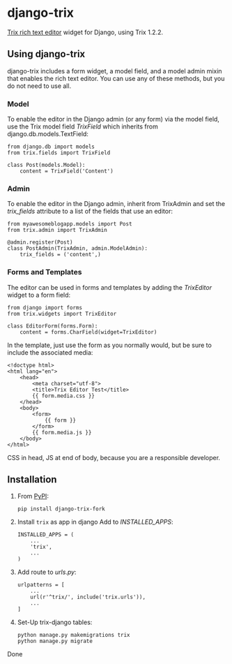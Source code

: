 django-trix
===========

[Trix rich text editor](http://trix-editor.org) widget for Django, using
Trix 1.2.2.

Using django-trix
-----------------

django-trix includes a form widget, a model field, and a model admin
mixin that enables the rich text editor. You can use any of these
methods, but you do not need to use all.

### Model

To enable the editor in the Django admin (or any form) via the model
field, use the Trix model field *TrixField* which inherits from
django.db.models.TextField:

    from django.db import models
    from trix.fields import TrixField

    class Post(models.Model):
        content = TrixField('Content')

### Admin

To enable the editor in the Django admin, inherit from TrixAdmin and set
the *trix\_fields* attribute to a list of the fields that use an editor:

    from myawesomeblogapp.models import Post
    from trix.admin import TrixAdmin

    @admin.register(Post)
    class PostAdmin(TrixAdmin, admin.ModelAdmin):
        trix_fields = ('content',)

### Forms and Templates

The editor can be used in forms and templates by adding the *TrixEditor*
widget to a form field:

    from django import forms
    from trix.widgets import TrixEditor

    class EditorForm(forms.Form):
        content = forms.CharField(widget=TrixEditor)

In the template, just use the form as you normally would, but be sure to
include the associated media:

    <!doctype html>
    <html lang="en">
        <head>
            <meta charset="utf-8">
            <title>Trix Editor Test</title>
            {{ form.media.css }}
        </head>
        <body>
            <form>
                {{ form }}
            </form>
            {{ form.media.js }}
        </body>
    </html>

CSS in head, JS at end of body, because you are a responsible developer.

Installation
------------

1. From [PyPI](https://pypi.org/project/django-trix-fork/):

    `pip install django-trix-fork`

2. Install `trix` as app in django Add to *INSTALLED\_APPS*:

    ```
   INSTALLED_APPS = (
        ...
        'trix',
        ...
    )
   ```

3. Add route to *urls.py*:

    ```
    urlpatterns = [
        ...
        url(r'^trix/', include('trix.urls')),
        ...
    ]
   ```
4. Set-Up trix-django tables:
    ```shell script
    python manage.py makemigrations trix
    python manage.py migrate
   ```
 Done